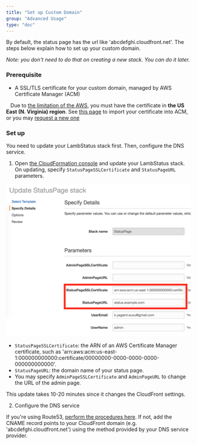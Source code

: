 ```yaml
---
title: "Set up Custom Domain"
group: "Advanced Usage"
type: "doc"
---
```


By default, the status page has the url like 'abcdefghi.cloudfront.net'. The steps below explain how to set up your custom domain.

*Note: you don't need to do that on creating a new stack. You can do it later.*

### Prerequisite

* A SSL/TLS certificate for your custom domain, managed by AWS Certificate Manager (ACM)

&nbsp;&nbsp;&nbsp;Due to [the limitation of the AWS](http://docs.aws.amazon.com/AmazonCloudFront/latest/DeveloperGuide/cnames-and-https-requirements.html#https-requirements-aws-region), you must have the certificate in **the US East (N. Virginia) region**. See [this page](http://docs.aws.amazon.com/acm/latest/userguide/import-certificate.html) to import your certificate into ACM, or you may [request a new one](http://docs.aws.amazon.com/acm/latest/userguide/gs-acm-request.html)

### Set up

You need to update your LambStatus stack first. Then, configure the DNS service.

1. Open [the CloudFormation console](https://console.aws.amazon.com/cloudformation) and update your LambStatus stack. On updating, specify `StatusPageSSLCertificate` and `StatusPageURL` parameters.

![CustomDomain1](CustomDomain1.png)

* `StatusPageSSLCertificate`: the ARN of an AWS Certificate Manager certificate, such as 'arn:aws:acm:us-east-1:000000000000:certificate/00000000-0000-0000-0000-000000000000'.
* `StatusPageURL`: the domain name of your status page.
* You may specify `AdminPageSSLCertificate` and `AdminPageURL` to change the URL of the admin page.

This update takes 10-20 minutes since it changes the CloudFront settings.

2. Configure the DNS service

If you're using Route53, [perform the procedures here](http://docs.aws.amazon.com/Route53/latest/DeveloperGuide/routing-to-cloudfront-distribution.html#routing-to-cloudfront-distribution-config). If not, add the CNAME record points to your CloudFront domain (e.g. 'abcdefghi.cloudfront.net') using the method provided by your DNS service provider.
